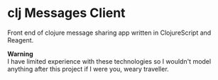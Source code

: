 # clj Messages Client

Front end of clojure message sharing app written in ClojureScript and Reagent.

__Warning__  
I have limited experience with these technologies so I wouldn't model anything after this project if I were you, weary traveller.
